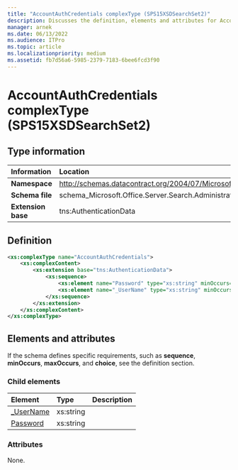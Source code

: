 ```yaml
---
title: "AccountAuthCredentials complexType (SPS15XSDSearchSet2)"
description: Discusses the definition, elements and attributes for AccountAuthCredentials complexType (SPS15XSDSearchSet2).
manager: arnek
ms.date: 06/13/2022
ms.audience: ITPro
ms.topic: article
ms.localizationpriority: medium
ms.assetid: fb7d56a6-5985-2379-7183-6bee6fcd3f90
---
```


# AccountAuthCredentials complexType (SPS15XSDSearchSet2)

## Type information

|Information|Location|
|:-----|:-----|
|**Namespace**  |http://schemas.datacontract.org/2004/07/Microsoft.Office.Server.Search.Administration   |
|**Schema file**  |schema_Microsoft.Office.Server.Search.Administration.xsd   |
|**Extension base**  |tns:AuthenticationData   |

## Definition

```XML
<xs:complexType name="AccountAuthCredentials">
    <xs:complexContent>
        <xs:extension base="tns:AuthenticationData">
            <xs:sequence>
                <xs:element name="Password" type="xs:string" minOccurs="0"></xs:element>
                <xs:element name="_UserName" type="xs:string" minOccurs="0"></xs:element>
            </xs:sequence>
        </xs:extension>
    </xs:complexContent>
</xs:complexType>

```

## Elements and attributes

If the schema defines specific requirements, such as **sequence**, **minOccurs**, **maxOccurs**, and **choice**, see the definition section.

### Child elements

|**Element**|**Type**|**Description**|
|:-----|:-----|:-----|
|[_UserName](_username-element-accountauthcredentials-complextypesps15xsdsearchset2.md)  |xs:string   ||
|[Password](password-element-accountauthcredentials-complextypesps15xsdsearchset2.md)  |xs:string   ||

### Attributes

None.
